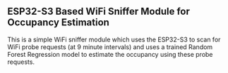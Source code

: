 ## ESP32-S3 Based WiFi Sniffer Module for Occupancy Estimation

This is a simple WiFi sniffer module which uses the ESP32-S3 to scan for WiFi probe requests (at 9 minute intervals) and uses a trained Random Forest Regression model to estimate the occupancy using these probe requests.
